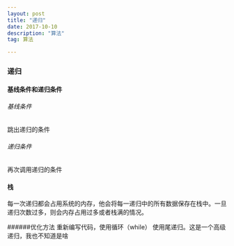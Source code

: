 ```yaml
---
layout: post
title: "递归"
date: 2017-10-10
description: "算法"
tag: 算法  

---   
```

### 递归
#### 基线条件和递归条件

###### 基线条件
跳出递归的条件
###### 递归条件
再次调用递归的条件

#### 栈
每一次递归都会占用系统的内存，他会将每一递归中的所有数据保存在栈中。一旦递归次数过多，则会内存占用过多或者栈满的情况。

######优化方法
重新编写代码，使用循环（while）
使用尾递归。这是一个高级递归，我也不知道是啥